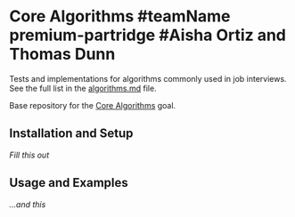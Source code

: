 # Core Algorithms  #teamName premium-partridge  #Aisha Ortiz and Thomas Dunn

Tests and implementations for algorithms commonly used in job interviews. See the full list in the [algorithms.md](algorithms.md) file.

Base repository for the [Core Algorithms](http://jsdev.learnersguild.org/goals/123) goal.

## Installation and Setup

_Fill this out_

## Usage and Examples

_...and this_
